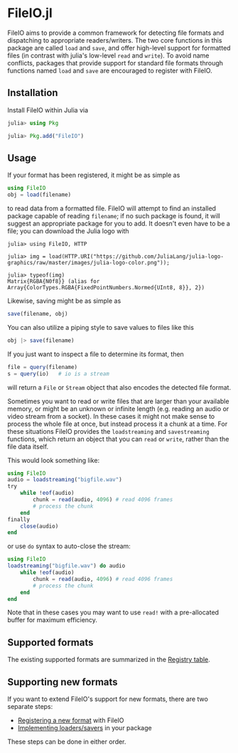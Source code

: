 # FileIO.jl

FileIO aims to provide a common framework for detecting file formats
and dispatching to appropriate readers/writers.  The two core
functions in this package are called `load` and `save`, and offer
high-level support for formatted files (in contrast with julia's
low-level `read` and `write`).  To avoid name conflicts, packages that
provide support for standard file formats through functions named
`load` and `save` are encouraged to register with FileIO.

## Installation

Install FileIO within Julia via

```julia
julia> using Pkg

julia> Pkg.add("FileIO")
```

## Usage

If your format has been registered, it might be as simple as

```julia
using FileIO
obj = load(filename)
```

to read data from a formatted file. FileIO will attempt to find
an installed package capable of reading `filename`; if no such
package is found, it will suggest an appropriate package for you
to add. It doesn't even have to be a file; you can download the Julia logo
with

```jldoctest
julia> using FileIO, HTTP

julia> img = load(HTTP.URI("https://github.com/JuliaLang/julia-logo-graphics/raw/master/images/julia-logo-color.png"));

julia> typeof(img)
Matrix{RGBA{N0f8}} (alias for Array{ColorTypes.RGBA{FixedPointNumbers.Normed{UInt8, 8}}, 2})
```

Likewise, saving might be as simple as

```julia
save(filename, obj)
```

You can also utilize a piping style to save values to files like this

```julia
obj |> save(filename)
```

If you just want to inspect a file to determine its format, then

```julia
file = query(filename)
s = query(io)   # io is a stream
```

will return a `File` or `Stream` object that also encodes the detected
file format.

Sometimes you want to read or write files that are larger than your available
memory, or might be an unknown or infinite length (e.g. reading an audio or
video stream from a socket). In these cases it might not make sense to process
the whole file at once, but instead process it a chunk at a time. For these
situations FileIO provides the `loadstreaming` and `savestreaming` functions,
which return an object that you can `read` or `write`, rather than the file data
itself.

This would look something like:

```julia
using FileIO
audio = loadstreaming("bigfile.wav")
try
    while !eof(audio)
        chunk = read(audio, 4096) # read 4096 frames
        # process the chunk
    end
finally
    close(audio)
end
```

or use `do` syntax to auto-close the stream:

```julia
using FileIO
loadstreaming("bigfile.wav") do audio
    while !eof(audio)
        chunk = read(audio, 4096) # read 4096 frames
        # process the chunk
    end
end
```

Note that in these cases you may want to use `read!` with a pre-allocated buffer
for maximum efficiency.

## Supported formats

The existing supported formats are summarized in the [Registry table](@ref).

## Supporting new formats

If you want to extend FileIO's support for new formats, there are two separate steps:

- [Registering a new format](@ref) with FileIO
- [Implementing loaders/savers](@ref) in your package

These steps can be done in either order.
